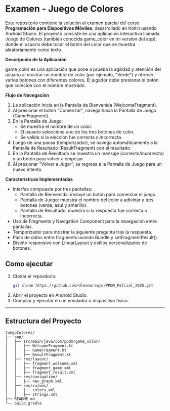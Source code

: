 # Examen - Juego de Colores

Este repositorio contiene la solución al examen parcial del curso **Programación para Dispositivos Móviles**, desarrollado en Kotlin usando Android Studio. El proyecto consiste en una aplicación interactiva llamada Juego de Colores (tambien conocida game_color en mi version del app), donde el usuario debe tocar el botón del color que se muestra aleatoriamente como texto.

**Descripción de la Aplicación**

game_color es una aplicación que pone a prueba la agilidad y atención del usuario al mostrar un nombre de color (por ejemplo, "Verde") y ofrecer varios botones con diferentes colores. El jugador debe presionar el botón que coincide con el nombre mostrado.

**Flujo de Navegación**

1. La aplicación inicia en la Pantalla de Bienvenida (WelcomeFragment).
2. Al presionar el botón "Comenzar", navega hacia la Pantalla de Juego (GameFragment).
3. En la Pantalla de Juego:
   - Se muestra el nombre de un color.
   - El usuario selecciona uno de los tres botones de color.
   - Se valida si la elección fue correcta o incorrecta.
4. Luego de una pausa (temporizador), se navega automáticamente a la Pantalla de Resultado (ResultFragment) con el resultado.
5. En la Pantalla de Resultado se muestra un mensaje (correcto/incorrecto) y un botón para volver a empezar.
6. Al presionar “Volver a Jugar”, se regresa a la Pantalla de Juego para un nuevo intento.


**Características Implementadas**

- Interfaz compuesta por tres pantallas:
  - Pantalla de Bienvenida: incluye un botón para comenzar el juego.
  - Pantalla de Juego: muestra el nombre del color a adivinar y tres botones (verde, azul y amarillo).
  - Pantalla de Resultado: muestra si la respuesta fue correcta o incorrecta.
- Uso de Fragments y Navigation Component para la navegación entre pantallas.
- Temporizador para mostrar la siguiente pregunta tras la respuesta.
- Paso de datos entre fragments usando Bundle y setFragmentResult().
- Diseño responsivo con LinearLayout y estilos personalizados de botones.


## Como ejecutar

1. Clonar el repositorio:
   ```bash
   git clone https://github.com/dleonaraujo/PPDM_Pafcial_2025.git
   ```
2. Abrir el proyecto en Android Studio.
3. Compilar y ejecutar en un emulador o dispositivo físico.

---

## Estructura del Proyecto

```plaintext
JuegoColores/
├── app/
│   ├── src/main/java/com/ppdm/game_color/
│   │   ├── WelcomeFragment.kt
│   │   ├── GameFragment.kt
│   │   ├── ResultFragment.kt
│   ├── res/layout/
│   │   ├── fragment_welcome.xml
│   │   ├── fragment_game.xml
│   │   ├── fragment_result.xml
│   ├── res/navigation/
│   │   ├── nav_graph.xml
│   ├── res/values/
│   │   ├── colors.xml
│   │   ├── strings.xml
├── README.md
└── build.gradle

```
